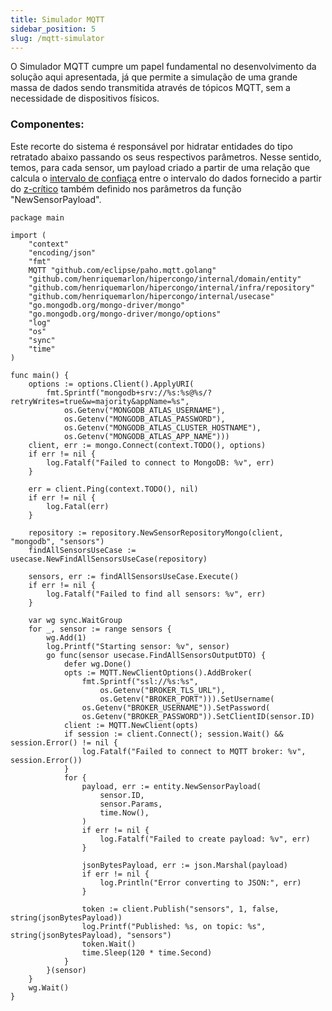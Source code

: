 ```yaml
---
title: Simulador MQTT
sidebar_position: 5
slug: /mqtt-simulator
---
```


O Simulador MQTT cumpre um papel fundamental no desenvolvimento da solução aqui apresentada, já que permite a simulação de uma grande massa de dados sendo transmitida através de tópicos MQTT, sem a necessidade de dispositivos físicos.

### Componentes:
Este recorte do sistema é responsável por hidratar entidades do tipo retratado abaixo passando os seus respectivos parâmetros. Nesse sentido, temos, para cada sensor, um payload criado a partir de uma relação que calcula o [intervalo de confiaça](https://en.wikipedia.org/wiki/Confidence_interval) entre o intervalo do dados fornecido a partir do [z-crítico](https://pt.wikipedia.org/wiki/Testes_de_hip%C3%B3teses) também definido nos parâmetros da função "NewSensorPayload".

```golang
package main

import (
	"context"
	"encoding/json"
	"fmt"
	MQTT "github.com/eclipse/paho.mqtt.golang"
	"github.com/henriquemarlon/hipercongo/internal/domain/entity"
	"github.com/henriquemarlon/hipercongo/internal/infra/repository"
	"github.com/henriquemarlon/hipercongo/internal/usecase"
	"go.mongodb.org/mongo-driver/mongo"
	"go.mongodb.org/mongo-driver/mongo/options"
	"log"
	"os"
	"sync"
	"time"
)

func main() {
	options := options.Client().ApplyURI(
		fmt.Sprintf("mongodb+srv://%s:%s@%s/?retryWrites=true&w=majority&appName=%s",
			os.Getenv("MONGODB_ATLAS_USERNAME"),
			os.Getenv("MONGODB_ATLAS_PASSWORD"),
			os.Getenv("MONGODB_ATLAS_CLUSTER_HOSTNAME"),
			os.Getenv("MONGODB_ATLAS_APP_NAME")))
	client, err := mongo.Connect(context.TODO(), options)
	if err != nil {
		log.Fatalf("Failed to connect to MongoDB: %v", err)
	}

	err = client.Ping(context.TODO(), nil)
	if err != nil {
		log.Fatal(err)
	}

	repository := repository.NewSensorRepositoryMongo(client, "mongodb", "sensors")
	findAllSensorsUseCase := usecase.NewFindAllSensorsUseCase(repository)

	sensors, err := findAllSensorsUseCase.Execute()
	if err != nil {
		log.Fatalf("Failed to find all sensors: %v", err)
	}

	var wg sync.WaitGroup
	for _, sensor := range sensors {
		wg.Add(1)
		log.Printf("Starting sensor: %v", sensor)
		go func(sensor usecase.FindAllSensorsOutputDTO) {
			defer wg.Done()
			opts := MQTT.NewClientOptions().AddBroker(
				fmt.Sprintf("ssl://%s:%s",
					os.Getenv("BROKER_TLS_URL"),
					os.Getenv("BROKER_PORT"))).SetUsername(
				os.Getenv("BROKER_USERNAME")).SetPassword(
				os.Getenv("BROKER_PASSWORD")).SetClientID(sensor.ID)
			client := MQTT.NewClient(opts)
			if session := client.Connect(); session.Wait() && session.Error() != nil {
				log.Fatalf("Failed to connect to MQTT broker: %v", session.Error())
			}
			for {
				payload, err := entity.NewSensorPayload(
					sensor.ID,
					sensor.Params,
					time.Now(),
				)
				if err != nil {
					log.Fatalf("Failed to create payload: %v", err)
				}

				jsonBytesPayload, err := json.Marshal(payload)
				if err != nil {
					log.Println("Error converting to JSON:", err)
				}

				token := client.Publish("sensors", 1, false, string(jsonBytesPayload))
				log.Printf("Published: %s, on topic: %s", string(jsonBytesPayload), "sensors")
				token.Wait()
				time.Sleep(120 * time.Second)
			}
		}(sensor)
	}
	wg.Wait()
}
```

